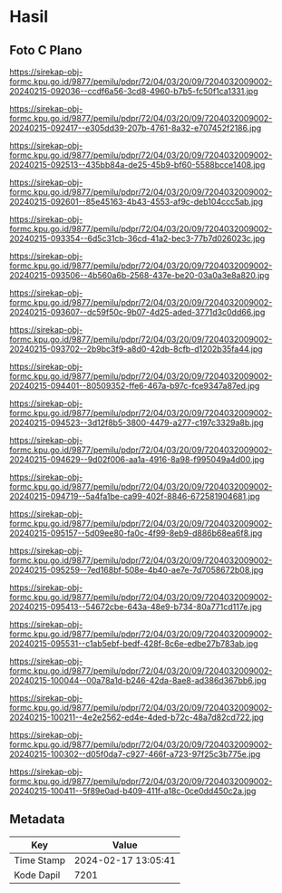 # Hasil

## Foto C Plano

https://sirekap-obj-formc.kpu.go.id/9877/pemilu/pdpr/72/04/03/20/09/7204032009002-20240215-092036--ccdf6a56-3cd8-4960-b7b5-fc50f1ca1331.jpg

https://sirekap-obj-formc.kpu.go.id/9877/pemilu/pdpr/72/04/03/20/09/7204032009002-20240215-092417--e305dd39-207b-4761-8a32-e707452f2186.jpg

https://sirekap-obj-formc.kpu.go.id/9877/pemilu/pdpr/72/04/03/20/09/7204032009002-20240215-092513--435bb84a-de25-45b9-bf60-5588bcce1408.jpg

https://sirekap-obj-formc.kpu.go.id/9877/pemilu/pdpr/72/04/03/20/09/7204032009002-20240215-092601--85e45163-4b43-4553-af9c-deb104ccc5ab.jpg

https://sirekap-obj-formc.kpu.go.id/9877/pemilu/pdpr/72/04/03/20/09/7204032009002-20240215-093354--6d5c31cb-36cd-41a2-bec3-77b7d026023c.jpg

https://sirekap-obj-formc.kpu.go.id/9877/pemilu/pdpr/72/04/03/20/09/7204032009002-20240215-093506--4b560a6b-2568-437e-be20-03a0a3e8a820.jpg

https://sirekap-obj-formc.kpu.go.id/9877/pemilu/pdpr/72/04/03/20/09/7204032009002-20240215-093607--dc59f50c-9b07-4d25-aded-3771d3c0dd66.jpg

https://sirekap-obj-formc.kpu.go.id/9877/pemilu/pdpr/72/04/03/20/09/7204032009002-20240215-093702--2b9bc3f9-a8d0-42db-8cfb-d1202b35fa44.jpg

https://sirekap-obj-formc.kpu.go.id/9877/pemilu/pdpr/72/04/03/20/09/7204032009002-20240215-094401--80509352-ffe6-467a-b97c-fce9347a87ed.jpg

https://sirekap-obj-formc.kpu.go.id/9877/pemilu/pdpr/72/04/03/20/09/7204032009002-20240215-094523--3d12f8b5-3800-4479-a277-c197c3329a8b.jpg

https://sirekap-obj-formc.kpu.go.id/9877/pemilu/pdpr/72/04/03/20/09/7204032009002-20240215-094629--9d02f006-aa1a-4916-8a98-f995049a4d00.jpg

https://sirekap-obj-formc.kpu.go.id/9877/pemilu/pdpr/72/04/03/20/09/7204032009002-20240215-094719--5a4fa1be-ca99-402f-8846-672581904681.jpg

https://sirekap-obj-formc.kpu.go.id/9877/pemilu/pdpr/72/04/03/20/09/7204032009002-20240215-095157--5d09ee80-fa0c-4f99-8eb9-d886b68ea6f8.jpg

https://sirekap-obj-formc.kpu.go.id/9877/pemilu/pdpr/72/04/03/20/09/7204032009002-20240215-095259--7ed168bf-508e-4b40-ae7e-7d7058672b08.jpg

https://sirekap-obj-formc.kpu.go.id/9877/pemilu/pdpr/72/04/03/20/09/7204032009002-20240215-095413--54672cbe-643a-48e9-b734-80a771cd117e.jpg

https://sirekap-obj-formc.kpu.go.id/9877/pemilu/pdpr/72/04/03/20/09/7204032009002-20240215-095531--c1ab5ebf-bedf-428f-8c6e-edbe27b783ab.jpg

https://sirekap-obj-formc.kpu.go.id/9877/pemilu/pdpr/72/04/03/20/09/7204032009002-20240215-100044--00a78a1d-b246-42da-8ae8-ad386d367bb6.jpg

https://sirekap-obj-formc.kpu.go.id/9877/pemilu/pdpr/72/04/03/20/09/7204032009002-20240215-100211--4e2e2562-ed4e-4ded-b72c-48a7d82cd722.jpg

https://sirekap-obj-formc.kpu.go.id/9877/pemilu/pdpr/72/04/03/20/09/7204032009002-20240215-100302--d05f0da7-c927-466f-a723-97f25c3b775e.jpg

https://sirekap-obj-formc.kpu.go.id/9877/pemilu/pdpr/72/04/03/20/09/7204032009002-20240215-100411--5f89e0ad-b409-411f-a18c-0ce0dd450c2a.jpg


## Metadata

| Key        | Value               |
| ---------- | ------------------- |
| Time Stamp | 2024-02-17 13:05:41 |
| Kode Dapil | 7201                |



